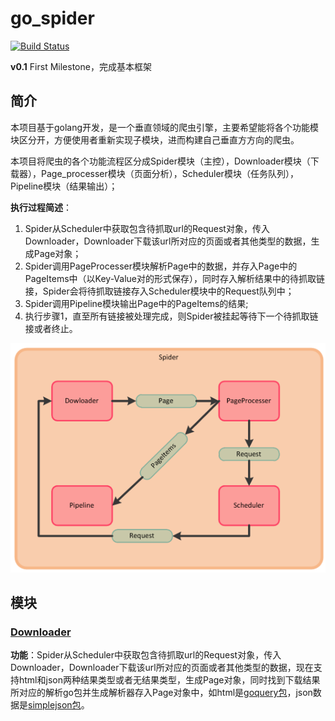go_spider
=========
[![Build Status](https://travis-ci.org/hu17889/go_spider.svg)](https://travis-ci.org/hu17889/go_spider)


**v0.1** First Milestone，完成基本框架

## 简介


本项目基于golang开发，是一个垂直领域的爬虫引擎，主要希望能将各个功能模块区分开，方便使用者重新实现子模块，进而构建自己垂直方方向的爬虫。

本项目将爬虫的各个功能流程区分成Spider模块（主控），Downloader模块（下载器），Page_processer模块（页面分析），Scheduler模块（任务队列），Pipeline模块（结果输出）；


**执行过程简述**：


1. Spider从Scheduler中获取包含待抓取url的Request对象，传入Downloader，Downloader下载该url所对应的页面或者其他类型的数据，生成Page对象；
2. Spider调用PageProcesser模块解析Page中的数据，并存入Page中的PageItems中（以Key-Value对的形式保存），同时存入解析结果中的待抓取链接，Spider会将待抓取链接存入Scheduler模块中的Request队列中；
3. Spider调用Pipeline模块输出Page中的PageItems的结果;
4. 执行步骤1，直至所有链接被处理完成，则Spider被挂起等待下一个待抓取链接或者终止。


![image](https://github.com/hu17889/doc/blob/master/go_spider/img/project.png)


## 模块


### [Downloader](http://godoc.org/github.com/hu17889/go_spider/core/downloader)

**功能**：Spider从Scheduler中获取包含待抓取url的Request对象，传入Downloader，Downloader下载该url所对应的页面或者其他类型的数据，现在支持html和json两种结果类型或者无结果类型，生成Page对象，同时找到下载结果所对应的解析go包并生成解析器存入Page对象中，如html是[goquery包](https://github.com/PuerkitoBio/goquery)，json数据是[simplejson包](https://github.com/bitly/go-simplejson/blob/master/simplejson.go)。




